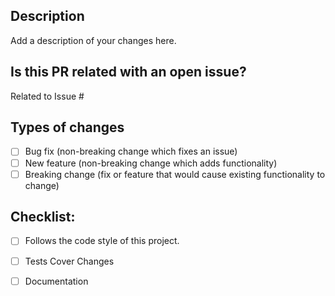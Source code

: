 ## Description

Add a description of your changes here.

## Is this PR related with an open issue?

Related to Issue #

## Types of changes

- [ ] Bug fix (non-breaking change which fixes an issue)
- [ ] New feature (non-breaking change which adds functionality)
- [ ] Breaking change (fix or feature that would cause existing functionality to change)
 
## Checklist:

- [ ] Follows the code style of this project.
- [ ] Tests Cover Changes
- [ ] Documentation

